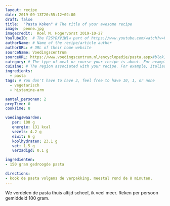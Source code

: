 ```yaml
---
layout: recipe
date: 2019-09-13T20:55:12+02:00
draft: false
title:  "Pasta Koken" # The title of your awesome recipe
image:  penne.jpg
imagecredit:  Roel M. Hogervorst 2019-10-27
YouTubeID:  # The F2SYDXV1W1w part of https://www.youtube.com/watch?v=F2SYDXV1W1w
authorName: # Name of the recipe/article author
authorURL: # URL of their home website
sourceName: Voedingscentrum
sourceURL: https://www.voedingscentrum.nl/encyclopedie/pasta.aspx#blok10
category: # The type of meal or course your recipe is about. For example: "dinner", "entree", or "dessert".
cuisine: # The region associated with your recipe. For example, Italiaans, Mediterraans", or Eigen.
ingredients:
  - pasta
tags: # You don't have to have 3, feel free to have 10, 1, or none
  - vegetarisch
  - histamine-arm

aantal_personen: 2
prepTime: 0
cookTime: 8

voedingswaarden:
   per: 100 g
   energie: 131 kcal
   vezels: 4.2 g
   eiwit: 6 g
   koolhydraten: 23.1 g
   vet: 1.5 g
   verzadigd: 0.1 g

ingredienten:
- 150 gram gedroogde pasta

directions:
- kook de pasta volgens de verpakking, meestal rond de 8 minuten.
---
```


We verdelen de pasta thuis altijd scheef, ik veel meer.
Reken per persoon gemiddeld 100 gram.
